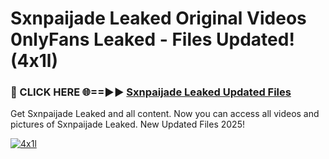 # Sxnpaijade Leaked Original Videos 0nlyFans Leaked - Files Updated! (4x1l)

<h3>🔴 CLICK HERE 🌐==►► <a href="https://tinyurl.com/ehrbuxhb" rel="nofollow">Sxnpaijade Leaked Updated Files</a></h3>

Get Sxnpaijade Leaked and all content. Now you can access all videos and pictures of Sxnpaijade Leaked. New Updated Files 2025!

[![4x1l](https://i.imgur.com/lVYEuWS.gif)](https://tinyurl.com/ehrbuxhb)
